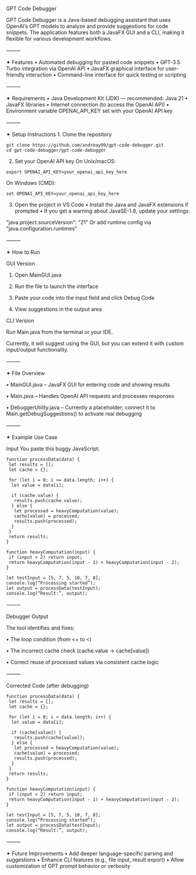 GPT Code Debugger

GPT Code Debugger is a Java-based debugging assistant that uses OpenAI’s GPT models to analyze and provide suggestions for code snippets. The application features both a JavaFX GUI and a CLI, making it flexible for various development workflows.

⸻

✦ Features
	•	Automated debugging for pasted code snippets
	•	GPT-3.5 Turbo integration via OpenAI API
	•	JavaFX graphical interface for user-friendly interaction
	•	Command-line interface for quick testing or scripting

⸻

✦ Requirements
	•	Java Development Kit (JDK) — recommended: Java 21
	•	JavaFX libraries
	•	Internet connection (to access the OpenAI API)
	•	Environment variable OPENAI_API_KEY set with your OpenAI API key

⸻

✦ Setup Instructions
	1.	Clone the repository
```
git clone https://github.com/andreay99/gpt-code-debugger.git
cd gpt-code-debugger/gpt-code-debugger

```
  2.	Set your OpenAI API key
  On Unix/macOS:
```
export OPENAI_API_KEY=your_openai_api_key_here
```
On Windows (CMD):
```
set OPENAI_API_KEY=your_openai_api_key_here
```
  3.	Open the project in VS Code
	•	Install the Java and JavaFX extensions if prompted
	•	If you get a warning about JavaSE-1.8, update your settings:

"java.project.sourceVersion": "21"
Or add runtime config via "java.configuration.runtimes"

⸻ 

✦ How to Run

GUI Version

1.	Open MainGUI.java
 
2.	Run the file to launch the interface
 
3.	Paste your code into the input field and click Debug Code
    
5.	View suggestions in the output area

CLI Version

Run Main.java from the terminal or your IDE.

Currently, it will suggest using the GUI, but you can extend it with custom input/output functionality.

⸻

✦ File Overview

 •	MainGUI.java – JavaFX GUI for entering code and showing results
 
 •	Main.java – Handles OpenAI API requests and processes responses
 
 •	DebuggerUtility.java – Currently a placeholder; connect it to Main.getDebugSuggestions() to activate real debugging

⸻

✦ Example Use Case

Input
You paste this buggy JavaScript:
```
function processData(data) {
 let results = [];
 let cache = {};

 for (let i = 0; i <= data.length; i++) {
  let value = data[i];

  if (cache.value) {
   results.push(cache.value);
  } else {
   let processed = heavyComputation(value);
   cache[value] = processed;
   results.push(processed);
  }
 }
 return results;
}

function heavyComputation(input) {
 if (input < 2) return input;
 return heavyComputation(input - 1) + heavyComputation(input - 2);
}

let testInput = [5, 7, 5, 10, 7, 8];
console.log(“Processing started”);
let output = processData(testInput);
console.log(“Result:”, output);
```
⸻

Debugger Output

The tool identifies and fixes:

 •	The loop condition (from <= to <)
 
 •	The incorrect cache check (cache.value → cache[value])
 
 •	Correct reuse of processed values via consistent cache logic

⸻

Corrected Code (after debugging)
```
function processData(data) {
 let results = [];
 let cache = {};

 for (let i = 0; i < data.length; i++) {
  let value = data[i];

  if (cache[value]) {
   results.push(cache[value]);
  } else {
   let processed = heavyComputation(value);
   cache[value] = processed;
   results.push(processed);
  }
 }
 return results;
}

function heavyComputation(input) {
 if (input < 2) return input;
 return heavyComputation(input - 1) + heavyComputation(input - 2);
}

let testInput = [5, 7, 5, 10, 7, 8];
console.log(“Processing started”);
let output = processData(testInput);
console.log(“Result:”, output);
```
⸻

✦ Future Improvements
	•	Add deeper language-specific parsing and suggestions
	•	Enhance CLI features (e.g., file input, result export)
	•	Allow customization of GPT prompt behavior or verbosity
